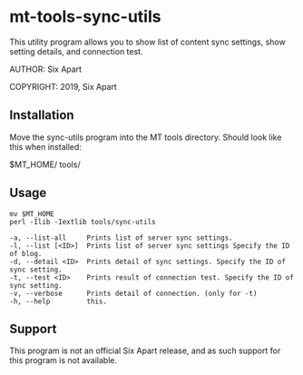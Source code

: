 # mt-tools-sync-utils
This utility program allows you to show list of content sync settings, show setting details, and connection test.

AUTHOR: Six Apart

COPYRIGHT: 2019, Six Apart


## Installation
Move the sync-utils program into the MT tools directory.
Should look like this when installed:

$MT_HOME/
    tools/

## Usage
    mv $MT_HOME
    perl -Ilib -Iextlib tools/sync-utils

    -a, --list-all     Prints list of server sync settings.
    -l, --list [<ID>]  Prints list of server sync settings Specify the ID of blog.
    -d, --detail <ID>  Prints detail of sync settings. Specify the ID of sync setting.
    -t, --test <ID>    Prints result of connection test. Specify the ID of sync setting.
    -v, --verbose      Prints detail of connection. (only for -t)
    -h, --help         this.


## Support
This program is not an official Six Apart release, and as such support for this program is not available.
